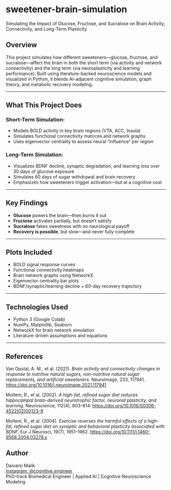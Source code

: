 # sweetener-brain-simulation
Simulating the Impact of Glucose, Fructose, and Sucralose on Brain Activity, Connectivity, and Long-Term Plasticity

## Overview
This project simulates how different sweeteners—glucose, fructose, and sucralose—affect the brain in both the short term (via activity and network connectivity) and the long term (via neuroplasticity and learning performance). Built using literature-backed neuroscience models and visualized in Python, it blends AI-adjacent cognitive simulation, graph theory, and metabolic recovery modeling.

---

## What This Project Does

### Short-Term Simulation:
- Models BOLD activity in key brain regions (VTA, ACC, Insula)
- Simulates functional connectivity matrices and network graphs
- Uses eigenvector centrality to assess neural “influence” per region

### Long-Term Simulation:
- Visualizes BDNF decline, synaptic degradation, and learning loss over 30 days of glucose exposure
- Simulates 60 days of sugar withdrawal and brain recovery
- Emphasizes how sweeteners trigger activation—but at a cognitive cost

---

## Key Findings

- **Glucose** powers the brain—then burns it out  
- **Fructose** activates partially, but doesn’t satisfy  
- **Sucralose** fakes sweetness with no neurological payoff  
- **Recovery is possible**, but slow—and never fully complete

---

## Plots Included

- BOLD signal response curves  
- Functional connectivity heatmaps  
- Brain network graphs using NetworkX  
- Eigenvector centrality bar plots  
- BDNF/synaptic/learning decline + 60-day recovery trajectory

---

##  Technologies Used

- Python 3 (Google Colab)  
- NumPy, Matplotlib, Seaborn  
- NetworkX for brain network simulation  
- Literature-driven assumptions and equations

---

## References

Van Opstal, A. M., et al. (2021). *Brain activity and connectivity changes in response to nutritive natural sugars, non-nutritive natural sugar replacements, and artificial sweeteners.* NeuroImage, 233, 117941. https://doi.org/10.1016/j.neuroimage.2021.117941

Molteni, R., et al. (2002). *A high-fat, refined sugar diet reduces hippocampal brain-derived neurotrophic factor, neuronal plasticity, and learning.* Neuroscience, 112(4), 803–814. https://doi.org/10.1016/S0306-4522(02)00123-9

Molteni, R., et al. (2004). *Exercise reverses the harmful effects of a high-fat, refined sugar diet on synaptic and behavioral plasticity associated with BDNF.* Eur J Neurosci, 19(7), 1951–1962. https://doi.org/10.1111/j.1460-9568.2004.03278.x

## Author
Daivarsi Malik  
[Instagram: @cognitive.engineer](https://instagram.com/cognitive.engineer)  
PhD-track Biomedical Engineer | Applied AI | Cognitive Neuroscience Modeling  
